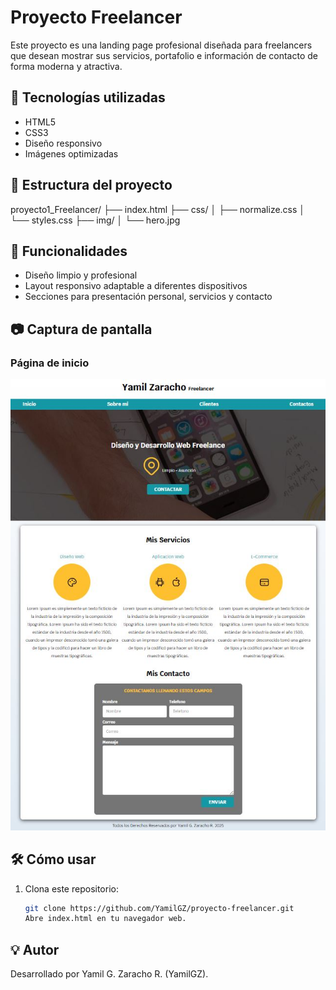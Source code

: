 # Proyecto Freelancer

Este proyecto es una landing page profesional diseñada para freelancers que desean mostrar sus servicios, portafolio e información de contacto de forma moderna y atractiva.

## 🚀 Tecnologías utilizadas

- HTML5
- CSS3
- Diseño responsivo
- Imágenes optimizadas

## 📁 Estructura del proyecto

proyecto1_Freelancer/ ├── index.html ├── css/ │ ├── normalize.css │ └── styles.css ├── img/ │ └── hero.jpg

## 🧩 Funcionalidades

- Diseño limpio y profesional
- Layout responsivo adaptable a diferentes dispositivos
- Secciones para presentación personal, servicios y contacto

## 📷 Captura de pantalla

### Página de inicio
![Inicio](img/HomePage.JPG)

## 🛠️ Cómo usar

1. Clona este repositorio:
   ```bash
   git clone https://github.com/YamilGZ/proyecto-freelancer.git
   Abre index.html en tu navegador web.

## 💡 Autor
Desarrollado por Yamil G. Zaracho R. (YamilGZ).